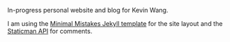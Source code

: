 In-progress personal website and blog for Kevin Wang.

I am using the [Minimal Mistakes Jekyll template](https://github.com/mmistakes/minimal-mistakes) for the site layout and the [Staticman API](https://staticman.net/) for comments.
